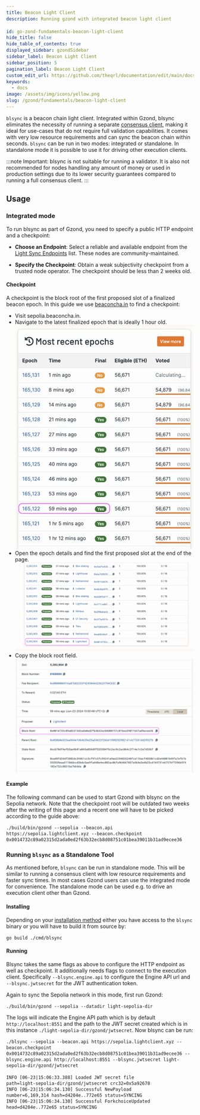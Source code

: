 ```yaml
---
title: Beacon Light Client
description: Running gzond with integrated beacon light client

id: go-zond-fundamentals-beacon-light-client
hide_title: false
hide_table_of_contents: true
displayed_sidebar: gzondSidebar
sidebar_label: Beacon Light Client
sidebar_position: 5
pagination_label: Beacon Light Client
custom_edit_url: https://github.com/theqrl/documentation/edit/main/docs/getting-started.md
keywords:
  - docs
image: /assets/img/icons/yellow.png
slug: /gzond/fundamentals/beacon-light-client
---
```


`blsync` is a beacon chain light client. Integrated within Gzond, blsync eliminates the necessity of running a separate [consensus client](/docs/getting-started/consensus-clients), making it ideal for use-cases that do not require full validation capabilities. It comes with very low resource requirements and can sync the beacon chain within seconds. `blsync` can be run in two modes: integrated or standalone. In standalone mode it is possible to use it for driving other execution clients.

:::note
Important: blsync is not suitable for running a validator. It is also not recommended for nodes handling any amount of money or used in production settings due to its lower security guarantees compared to running a full consensus client.
:::

## Usage

### Integrated mode

To run blsync as part of Gzond, you need to specify a public HTTP endpoint and a checkpoint:

- **Choose an Endpoint**: Select a reliable and available endpoint from the [Light Sync Endpoints](https://s1na.github.io/light-sync-endpoints/) list. These nodes are community-maintained.

- **Specify the Checkpoint**: Obtain a weak subjectivity checkpoint from a trusted node operator. The checkpoint should be less than 2 weeks old.

#### Checkpoint

A checkpoint is the block root of the first proposed slot of a finalized beacon epoch. In this guide we use [beaconcha.in](https://sepolia.beaconcha.in) to find a checkpoint:

- Visit sepolia.beaconcha.in.
- Navigate to the latest finalized epoch that is ideally 1 hour old.
![Finding a suitable epoch](../images/docs/blsync1.png)
- Open the epoch details and find the first proposed slot at the end of the page.
![Finding the first slot](../images/docs/blsync2.png)
- Copy the block root field.
![Copy the block root](../images/docs/blsync3.png)

#### Example

The following command can be used to start Gzond with blsync on the Sepolia network. Note that the checkpoint root will be outdated two weeks after the writing of this page and a recent one will have to be picked according to the guide above:

```terminal
./build/bin/gzond --sepolia --beacon.api https://sepolia.lightclient.xyz --beacon.checkpoint 0x0014732c89a02315d2ada0ed2f63b32ecb8d08751c01bea39011b31ad9ecee36
```

### Running `blsync` as a Standalone Tool

As mentioned before, `blsync` can be run in standalone mode. This will be similar to running a consensus client with low resource requirements and faster sync times. In most cases Gzond users can use the integrated mode for convenience. The standalone mode can be used e.g. to drive an execution client other than Gzond.

#### Installing

Depending on your [installation method](/docs/getting-started/installing-gzond) either you have access to the `blsync` binary or you will have to build it from source by:

```terminal
go build ./cmd/blsync
```

#### Running

Blsync takes the same flags as above to configure the HTTP endpoint as well as checkpoint. It additionally needs flags to connect to the execution client. Specifically `--blsync.engine.api` to configure the Engine API url and `--blsync.jwtsecret` for the JWT authentication token.

Again to sync the Sepolia network in this mode, first run Gzond:

```terminal
./build/bin/gzond --sepolia --datadir light-sepolia-dir
```

The logs will indicate the Engine API path which is by default `http://localhost:8551` and the path to the JWT secret created which is in this instance `./light-sepolia-dir/gzond/jwtsecret`. Now blsync can be run:

```terminal
./blsync --sepolia --beacon.api https://sepolia.lightclient.xyz --beacon.checkpoint 0x0014732c89a02315d2ada0ed2f63b32ecb8d08751c01bea39011b31ad9ecee36 --blsync.engine.api http://localhost:8551 --blsync.jwtsecret light-sepolia-dir/gzond/jwtsecret

INFO [06-23|15:06:33.388] Loaded JWT secret file                   path=light-sepolia-dir/gzond/jwtsecret crc32=0x5a92678
INFO [06-23|15:06:34.130] Successful NewPayload                    number=6,169,314 hash=d4204e..772e65 status=SYNCING
INFO [06-23|15:06:34.130] Successful ForkchoiceUpdated             head=d4204e..772e65 status=SYNCING
```
